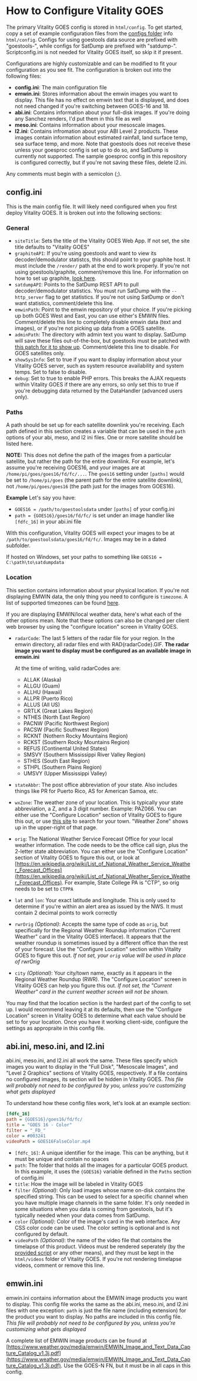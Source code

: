 # How to Configure Vitality GOES

The primary Vitality GOES config is stored in `html/config`. To get started, copy a set of example configuration files from the [configs folder](/configs) info `html/config`. Configs for using goestools data source are prefixed with "goestools-", while configs for SatDump are prefixed with "satdump-". Scriptconfig.ini is not needed for Vitality GOES itself, so skip it if present.

Configurations are highly customizable and can be modified to fit your configuration as you see fit. The configuration is broken out into the following files:

* **config.ini**: The main configuration file
* **emwin.ini**: Stores information about the emwin images you want to display. This file has no effect on emwin text that is displayed, and does not need changed if you're switching between GOES-16 and 18.
* **abi.ini**: Contains information about your full-disk images. If you're doing any Sanchez renders, I'd put them in this file as well
* **meso.ini**: Contains information about your mesoscale images.
* **l2.ini**: Contains infromation about your ABI Level 2 products. These images contain information about estimated rainfall, land surface temp, sea surface temp, and more. Note that goestools does not receive these unless your goesproc config is set up to do so, and SatDump is currently not supported. The sample goesproc config in this repository is configured correctly, but if you're not saving these files, delete l2.ini.

Any comments must begin with a semicolon (;).

## config.ini

This is the main config file. It will likely need configured when you first deploy Vitality GOES. It is broken out into the following sections:

### General
* `siteTitle`: Sets the title of the Vitality GOES Web App. If not set, the site title defaults to "Vitality GOES"
* `graphiteAPI`: If you're using goestools and want to view its decoder/demodulator statistcs, this should point to your graphite host. It must include the `/render/` path at the end to work properly. If you're not using goestools/graphite, comment/remove this line. For information on how to set up graphite, [look here](/docs/graphite.md).
* `satdumpAPI`: Points to the SatDump REST API to pull decoder/demodulator statistics. You must run SatDump with the `--http_server` flag to get statistics. If you're not using SatDump or don't want statistics, comment/delete this line.
* `emwinPath`: Point to the emwin repository of your choice. If you're picking up both GOES West and East, you can use either's EMWIN files. Comment/delete this line to completely disable emwin data (text and images), or if you're not picking up data from a GOES satellite.
* `adminPath`: The directory with admin text you want to display. SatDump will save these files out-of-the-box, but goestools must be patched with [this patch for it to show up](https://github.com/pietern/goestools/pull/105/files). Comment/delete this line to disable. For GOES satellites only.
* `showSysInfo`: Set to true if you want to display information about your Vitality GOES server, such as system resource availability and system temps. Set to false to disable.
* `debug`: Set to true to enable PHP errors. This breaks the AJAX requests within Vitality GOES if there are any errors, so only set this to true if you're debugging data returned by the DataHandler (advanced users only).

### Paths
A path should be set up for each satellite downlink you're receiving. Each path defined in this section creates a variable that can be used in the `path` options of your abi, meso, and l2 ini files. One or more satellite should be listed here.

**NOTE:** This does not define the path of the images from a particular satellite, but rather the path for the entire downlink. For example, let's assume you're receiving GOES16, and your images are at `/home/pi/goes/goes16/fd/fc/...`. The `goes16` setting under `[paths]` would be set to `/home/pi/goes` (the parent path for the entire satellite downlink), not `/home/pi/goes/goes16` (the path just for the images from GOES16).

**Example** Let's say you have:
- `GOES16 = /path/to/goestoolsdata` under `[paths]` of your config.ini
- `path = {GOES16}/goes16/fd/fc/` is set under an image handler like `[fdfc_16]` in your abi.ini file

With this configuration, Vitality GOES will expect your images to be at `/path/to/goestoolsdata/goes16/fd/fc/`. Images may be in a dated subfolder.

If hosted on Windows, set your paths to something like `GOES16 = C:\path\to\satdumpdata`

### Location
This section contains information about your physical location. If you're not displaying EMWIN data, the only thing you need to configure is `timezone`. A list of supported timezones can be found [here](https://www.php.net/manual/en/timezones.php).

If you are displaying EMWIN/local weather data, here's what each of the other options mean. Note that these options can also be changed per client web browser by using the "configure location" screen in Vitality GOES.

* `radarCode`: The last 5 letters of the radar file for your region. In the emwin directory, all radar files end with RAD{radarCode}.GIF. **The radar image you want to display must be configured as an available image in emwin.ini**
  
  At the time of writing, valid radarCodes are:
  *  ALLAK (Alaska)
  *  ALLGU (Guam)
  *  ALLHU (Hawaii)
  *  ALLPR (Puerto Rico)
  *  ALLUS (All US)
  *  GRTLK (Great Lakes Region)
  *  NTHES (North East Region)
  *  PACNW (Pacific Northwest Region)
  *  PACSW (Pacific Southwest Region)
  *  RCKNT (Nothern Rocky Mountains Region)
  *  RCKST (Southern Rocky Mountains Region)
  *  REFUS (Continental United States)
  *  SMSVY (Southern Mississippi River Valley Region)
  *  STHES (South East Region)
  *  STHPL (Southern Plains Region)
  *  UMSVY (Upper Mississippi Valley)
*  `stateAbbr`: The post office abbreviation of your state. Also includes things like PR for Puerto Rico, AS for American Samoa, etc.
*  `wxZone`: The weather zone of your location. This is typically your state abbreviation, a Z, and a 3 digit number. Example: PAZ066. You can either use the "Configure Location" section of Vitality GOES to figure this out, or use [this site](https://pnwpest.org/cgi-bin/wea3/wea3) to search for your town. "Weather Zone" shows up in the upper-right of that page.
*  `orig`: The National Weather Service Forecast Office for your local weather information. The code needs to be the office call sign, plus the 2-letter state abbreviation. You can either use the "Configure Location" section of Vitality GOES to figure this out, or look at [https://en.wikipedia.org/wiki/List_of_National_Weather_Service_Weather_Forecast_Offices](https://en.wikipedia.org/wiki/List_of_National_Weather_Service_Weather_Forecast_Offices). For example, State College PA is "CTP", so orig needs to be set to `CTPPA`
*  `lat` and `lon`: Your exact latitude and longitude. This is only used to determine if you're within an alert area as issued by the NWS. It must contain 2 decimal points to work correctly
*  `rwrOrig` *(Optional)*: Accepts the same type of code as `orig`, but specifically for the Regional Weather Roundup information ("Current Weather" card in the Vitality GOES interface). It appears that the weather roundup is sometimes issued by a different office than the rest of your forecast. Use the "Configure Location" section within Vitality GOES to figure this out. *If not set, your `orig` value will be used in place of rwrOrig*
*  `city` *(Optional)*: Your city/town name, exactly as it appears in the Regional Weather Roundup (RWR). The "Configure Location" screen in Vitality GOES can help you figure this out. *If not set, the "Current Weather" card in the current weather screen will not be shown.*

You may find that the location section is the hardest part of the config to set up. I would recommend leaving it at its defaults, then use the "Configure Location" screen in Vitality GOES to determine what each value should be set to for your location. Once you have it working client-side, configure the settings as appropraite in this config file.

## abi.ini, meso.ini, and l2.ini

abi.ini, meso.ini, and l2.ini all work the same. These files specify which images you want to display in the "Full Disk", "Mesoscale Images", and "Level 2 Graphics" sections of Vitality GOES, respectively. If a file contains no configured images, its section will be hidden in Vitality GOES. *This file will probably not need to be configured by you, unless you're customizing what gets displayed*

To understand how these config files work, let's look at an example section:

```ini
[fdfc_16]
path = {GOES16}/goes16/fd/fc/
title = "GOES 16 - Color"
filter = "_FD_"
color = #003241
videoPath = GOES16FalseColor.mp4
```

* `[fdfc_16]`: A unique identifier for the image. This can be anything, but it must be unique and contain no spaces
* `path`: The folder that holds all the images for a particular GOES product. In this example, it uses the `{GOES16}` variable defined in the `Paths` section of config.ini
* `title`: How the image will be labeled in Vitality GOES
* `filter` *(Optional)*: Only load images whose name on-disk contains the specified string. This can be used to select for a specific channel when you have multiple image channels in the same folder. It's only needed in some situations when you data is coming from goestools, but it's typically needed when your data comes from SatDump.
* `color` *(Optional)*: Color of the image's card in the web interface. Any CSS color code can be used. The color setting is optional and is not configured by default.
* `videoPath` *(Optional)*: the name of the video file that contains the timelapse of this product. Videos must be rendered seperately (by the [provided script](scripts.md#createvideos-abish) or any other means), and they must be kept in the `html/videos` folder of Vitality GOES. If you're not rendering timelapse videos, comment or remove this line.

## emwin.ini

emwin.ini contains information about the EMWIN image products you want to display. This config file works the same as the abi.ini, meso.ini, and l2.ini files with one exception: `path` is just the file name (including extension) for the product you want to display. No paths are included in this config file. *This file will probably not need to be configured by you, unless you're customizing what gets displayed*

A complete list of EMWIN image products can be found at [https://www.weather.gov/media/emwin/EMWIN_Image_and_Text_Data_Capture_Catalog_v1.3j.pdf](https://www.weather.gov/media/emwin/EMWIN_Image_and_Text_Data_Capture_Catalog_v1.3j.pdf). Use the GOES-N FN, but it must be in all caps in this config.
